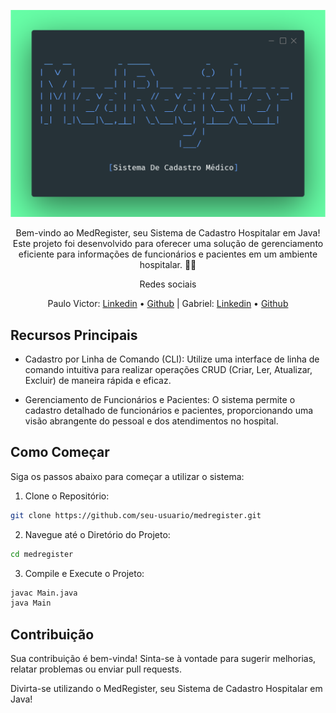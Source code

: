 <div id="top" align="center">
  <div id="top" align="center">

<p align="center"><img src="./assets/logo.png"></p>

Bem-vindo ao MedRegister, seu Sistema de Cadastro Hospitalar em Java! 
Este projeto foi desenvolvido para  oferecer uma solução de gerenciamento 
eficiente para informações de  funcionários e pacientes em um ambiente hospitalar. 👨‍💻 <br>

Redes sociais

Paulo Victor: <a href="https://www.linkedin.com/in/paulopbi/" target="_blank">Linkedin</a> •
            <a href="https://github.com/paulopbi" target="_blank">Github</a>
| Gabriel: <a href="linkedin.com/in/gabriel-fagundes-a54a82251/" target="_blank">Linkedin</a> •
        <a href="https://github.com/gabrafo" target="_blank">Github</a> 

  </div>
</div>

## Recursos Principais

- Cadastro por Linha de Comando (CLI): Utilize uma interface de linha de comando intuitiva para 
realizar operações CRUD (Criar, Ler, Atualizar, Excluir) de maneira rápida e eficaz.

- Gerenciamento de Funcionários e Pacientes: O sistema permite o cadastro detalhado de funcionários e pacientes, 
proporcionando uma visão abrangente do pessoal e dos atendimentos no hospital.

## Como Começar
Siga os passos abaixo para começar a utilizar o sistema:

1. Clone o Repositório:

```bash
git clone https://github.com/seu-usuario/medregister.git
```

2. Navegue até o Diretório do Projeto:

```bash
cd medregister
```
3. Compile e Execute o Projeto:

```bash
javac Main.java
java Main
```

## Contribuição
Sua contribuição é bem-vinda! Sinta-se à vontade para sugerir melhorias, relatar problemas ou enviar pull requests.

Divirta-se utilizando o MedRegister, seu Sistema de Cadastro Hospitalar em Java!


